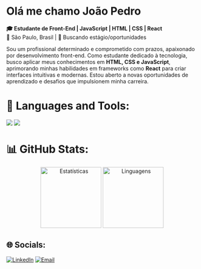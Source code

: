 # Olá me chamo João Pedro

**🎓 Estudante de Front-End | JavaScript | HTML | CSS | React**  
📍 São Paulo, Brasil | 🎯 Buscando estágio/oportunidades<br>

Sou um profissional determinado e comprometido com prazos, apaixonado por desenvolvimento front-end. Como estudante dedicado à tecnologia, busco aplicar meus conhecimentos em **HTML, CSS e JavaScript**, aprimorando minhas habilidades em frameworks como **React** para criar interfaces intuitivas e modernas. Estou aberto a novas oportunidades de aprendizado e desafios que impulsionem minha carreira.

# 🧰 Languages and Tools:
<div align="left">
  <img src="https://skillicons.dev/icons?i=js,html,css,react" />
  <img src="https://skillicons.dev/icons?i=vscode" /> 

# 📊 GitHub Stats:
<div align="center">
  <img height="160em" src="https://github-readme-stats.vercel.app/api?username=joaooliveira8r&show_icons=true&theme=midnight-purple&hide_border=true&include_all_commits=true" alt="Estatísticas">
  <img height="160em" src="https://github-readme-stats.vercel.app/api/top-langs/?username=joaooliveira8r&theme=midnight-purple&hide_border=true&layout=compact&exclude_repo=repositorio-python" alt="Linguagens">
</div>

## 🌐 Socials:
 [![LinkedIn](https://img.shields.io/badge/LinkedIn-0077B5?style=for-the-badge&logo=linkedin&logoColor=white)](www.linkedin.com/in/joão-pedro-oliveira-8a1684262) 
 [![Email](https://img.shields.io/badge/Email-6D6D6D?style=for-the-badge&logo=gmail&logoColor=white&logoWidth=20)](mailto:jpramiro5@gmail.com)
